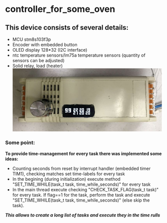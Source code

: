 # controller_for_some_oven
## This device consists of several details:
* MCU stm8s103f3p
* Encoder with embedded button
* OLED display 128*32 (I2C interface)
* ntc temperature sensors/lm75a temperature sensors (quantity of sensors can be adjusted)
* Solid relay, load (heater)
![appearance](https://github.com/AlGol86/controller_for_some_oven/blob/main/pic/Prototype.jpg)
### Some point:
 **To provide time-management for every task there was implemented some ideas:**
 - Counting seconds from reset by interrupt handler (embedded timer TIM1), checking matches set time-labels for every task
 - In the begining (during initialization) execute method "SET_TIME_WHILE(task_t task, time_while_seconds)" for every task
 - In the main thread execute checking "CHECK_TASK_FLAG(task_t task)" for every task. If flag==1 for the task, perform the task and execute "SET_TIME_WHILE(task_t task, time_while_seconds)" (else skip the task).  
 
 **_This allows to create a long list of tasks and execute they in the time rulls_**
